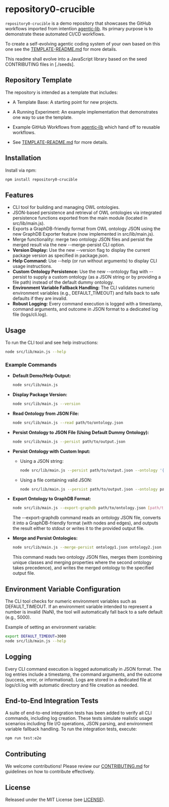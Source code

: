 # repository0-crucible

`repository0-crucible` is a demo repository that showcases the GitHub workflows imported from intentïon [agentic‑lib](https://github.com/xn-intenton-z2a/agentic-lib). Its primary purpose is to demonstrate these automated CI/CD workflows.

To create a self-evolving agentic coding system of your own based on this one see the [TEMPLATE-README.md](./TEMPLATE-README.md) for more details.

This readme shall evolve into a JavaScript library based on the seed CONTRIBUTING files in [./seeds].

## Repository Template

The repository is intended as a template that includes:
* A Template Base: A starting point for new projects.
* A Running Experiment: An example implementation that demonstrates one way to use the template.
* Example GitHub Workflows from [agentic‑lib](https://github.com/xn-intenton-z2a/agentic-lib) which hand off to reusable workflows.

* See [TEMPLATE-README.md](./TEMPLATE-README.md) for more details.

## Installation

Install via npm:

```bash
npm install repository0-crucible
```

## Features

- CLI tool for building and managing OWL ontologies.
- JSON-based persistence and retrieval of OWL ontologies via integrated persistence functions exported from the main module (located in src/lib/main.js).
- Exports a GraphDB-friendly format from OWL ontology JSON using the new GraphDB Exporter feature (now implemented in src/lib/main.js).
- Merge functionality: merge two ontology JSON files and persist the merged result via the new --merge-persist CLI option.
- **Version Display:** Use the new --version flag to display the current package version as specified in package.json.
- **Help Command:** Use --help (or run without arguments) to display CLI usage instructions.
- **Custom Ontology Persistence:** Use the new --ontology flag with --persist to supply a custom ontology (as a JSON string or by providing a file path) instead of the default dummy ontology.
- **Environment Variable Fallback Handling:** The CLI validates numeric environment variables (e.g., DEFAULT_TIMEOUT) and falls back to safe defaults if they are invalid.
- **Robust Logging:** Every command execution is logged with a timestamp, command arguments, and outcome in JSON format to a dedicated log file (logs/cli.log).

## Usage

To run the CLI tool and see help instructions:

```bash
node src/lib/main.js --help
```

### Example Commands

- **Default Demo/Help Output:**
  ```bash
  node src/lib/main.js
  ```

- **Display Package Version:**
  ```bash
  node src/lib/main.js --version
  ```

- **Read Ontology from JSON File:**
  ```bash
  node src/lib/main.js --read path/to/ontology.json
  ```

- **Persist Ontology to JSON File (Using Default Dummy Ontology):**
  ```bash
  node src/lib/main.js --persist path/to/output.json
  ```

- **Persist Ontology with Custom Input:**
  - Using a JSON string:
    ```bash
    node src/lib/main.js --persist path/to/output.json --ontology '{"name": "Custom Ontology", "version": "2.0", "classes": ["CustomClass"], "properties": {"customProp": "customValue"}}'
    ```

  - Using a file containing valid JSON:
    ```bash
    node src/lib/main.js --persist path/to/output.json --ontology path/to/customOntology.json
    ```

- **Export Ontology to GraphDB Format:**
  ```bash
  node src/lib/main.js --export-graphdb path/to/ontology.json [path/to/output.json]
  ```
  The --export-graphdb command reads an ontology JSON file, converts it into a GraphDB-friendly format (with nodes and edges), and outputs the result either to stdout or writes it to the provided output file.

- **Merge and Persist Ontologies:**
  ```bash
  node src/lib/main.js --merge-persist ontology1.json ontology2.json mergedOntology.json
  ```
  This command reads two ontology JSON files, merges them (combining unique classes and merging properties where the second ontology takes precedence), and writes the merged ontology to the specified output file.

## Environment Variable Configuration

The CLI tool checks for numeric environment variables such as DEFAULT_TIMEOUT. If an environment variable intended to represent a number is invalid (NaN), the tool will automatically fall back to a safe default (e.g., 5000).

Example of setting an environment variable:

```bash
export DEFAULT_TIMEOUT=3000
node src/lib/main.js --help
```

## Logging

Every CLI command execution is logged automatically in JSON format. The log entries include a timestamp, the command arguments, and the outcome (success, error, or informational). Logs are stored in a dedicated file at logs/cli.log with automatic directory and file creation as needed.

## End-to-End Integration Tests

A suite of end-to-end integration tests has been added to verify all CLI commands, including log creation. These tests simulate realistic usage scenarios including file I/O operations, JSON parsing, and environment variable fallback handling. To run the integration tests, execute:

```bash
npm run test:e2e
```

## Contributing

We welcome contributions! Please review our [CONTRIBUTING.md](./CONTRIBUTING.md) for guidelines on how to contribute effectively.

## License

Released under the MIT License (see [LICENSE](./LICENSE)).
